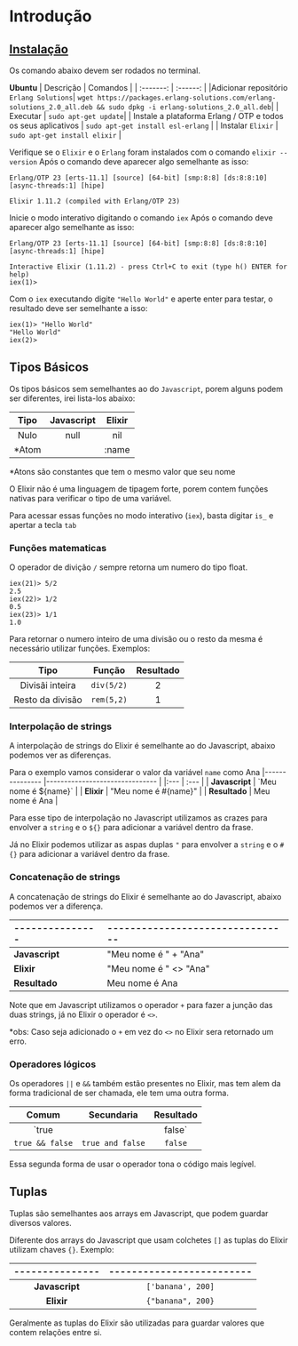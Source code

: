 # Introdução

## [Instalação](https://elixir-lang.org/install.html)

Os comando abaixo devem ser rodados no terminal.

**Ubuntu**
| Descrição | Comandos |
| :-------: | :------: |
|Adicionar repositório `Erlang Solutions`| `wget https://packages.erlang-solutions.com/erlang-solutions_2.0_all.deb && sudo dpkg -i erlang-solutions_2.0_all.deb`|
| Executar | `sudo apt-get update`|
| Instale a plataforma Erlang / OTP e todos os seus aplicativos | `sudo apt-get install esl-erlang` |
| Instalar `Elixir` | `sudo apt-get install elixir` |

Verifique se o `Elixir` e o `Erlang` foram instalados com o comando `elixir --version`
Após o comando deve aparecer algo semelhante as isso:
```
Erlang/OTP 23 [erts-11.1] [source] [64-bit] [smp:8:8] [ds:8:8:10] [async-threads:1] [hipe]

Elixir 1.11.2 (compiled with Erlang/OTP 23)
```

Inicie o modo interativo digitando o comando `iex`
Após o comando deve aparecer algo semelhante as isso:
```
Erlang/OTP 23 [erts-11.1] [source] [64-bit] [smp:8:8] [ds:8:8:10] [async-threads:1] [hipe]

Interactive Elixir (1.11.2) - press Ctrl+C to exit (type h() ENTER for help)
iex(1)> 
```

Com o `iex` executando digite `"Hello World"` e aperte enter para testar, o resultado deve ser semelhante a isso:
```
iex(1)> "Hello World"
"Hello World"
iex(2)> 
```

## Tipos Básicos

Os tipos básicos sem semelhantes ao do `Javascript`, porem alguns podem ser diferentes, irei lista-los abaixo:

| Tipo | Javascript | Elixir |
 :---: | :--------: | :----: |
| Nulo | null | nil |
| *Atom | | :name |

*Atons são constantes que tem o mesmo valor que seu nome

O Elixir não é uma linguagem de tipagem forte, porem contem funções nativas para verificar o tipo de uma variável.

Para acessar essas funções no modo interativo (`iex`), basta digitar `is_` e apertar a tecla `tab`

### Funções matematicas

O operador de divição `/` sempre retorna um numero do tipo float.
```
iex(21)> 5/2
2.5
iex(22)> 1/2
0.5
iex(23)> 1/1
1.0
```
Para retornar o numero inteiro de uma divisão ou o resto da mesma é necessário utilizar funções. Exemplos:

| Tipo | Função | Resultado |
| :---: | :---: | :---: |
| Divisãi inteira | `div(5/2)` | 2 |
| Resto da divisão | `rem(5,2)` | 1 |

### Interpolação de strings
A interpolação de strings do Elixir é semelhante ao do Javascript, abaixo podemos ver as diferenças.

Para o exemplo vamos considerar o valor da variável `name` como Ana
|--------------- |------------------------------- | 
|:--- | :--- |
| **Javascript** | \`Meu nome é ${name}\` |
| **Elixir** | "Meu nome é #{name}" |
| **Resultado** | Meu nome é Ana |

Para esse tipo de interpolação no Javascript utilizamos as crazes para envolver a `string` e o `${}` para adicionar a variável dentro da frase. 

Já no Elixir podemos utilizar as aspas duplas `"` para envolver a `string` e o `#{}` para adicionar a variável dentro da frase.

### Concatenação de strings

A concatenação de strings do Elixir é semelhante ao do Javascript, abaixo podemos ver a diferença.

|--------------- |-------------------------------- | 
|:--- | :--- |
| **Javascript** | "Meu nome é " + "Ana" |
| **Elixir** | "Meu nome é " <> "Ana" |
| **Resultado** | Meu nome é Ana |

Note que em Javascript utilizamos o operador `+` para fazer a junção das duas strings, já no Elixir o operador é `<>`.

*obs: Caso seja adicionado o `+` em vez do `<>` no Elixir sera retornado um erro.

### Operadores lógicos
Os operadores `||` e `&&` também estão presentes no Elixir, mas tem alem da forma tradicional de ser chamada, ele tem uma outra forma.

| Comum | Secundaria | Resultado |
| :--: | :--: | :--: |
| `true || false` | `true or false` | `true` |
| `true && false` | `true and false` | `false` |

Essa segunda forma de usar o operador tona o código mais legível.

## Tuplas
Tuplas são semelhantes aos arrays em Javascript, que podem guardar diversos valores.

Diferente dos arrays do Javascript que usam colchetes `[]` as tuplas do Elixir utilizam chaves `{}`. Exemplo:

|--------------- |------------------------- |
| :-: | :-: |
| **Javascript** | `['banana', 200]` |
| **Elixir** | `{"banana", 200}` |

Geralmente as tuplas do Elixir são utilizadas para guardar valores que contem relações entre si. 